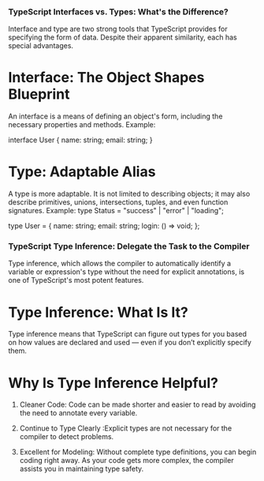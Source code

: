 ### TypeScript Interfaces vs. Types: What's the Difference?

Interface and type are two strong tools that TypeScript provides for specifying the form of data. Despite their apparent similarity, each has special advantages. 

# Interface: The Object Shapes Blueprint
An interface is a means of defining an object's form, including the necessary properties and methods.
Example:

interface User {
  name: string;
  email: string;
}


# Type: Adaptable Alias
A type is more adaptable. It is not limited to describing objects; it may also describe primitives, unions, intersections, tuples, and even function signatures.
Example:
type Status = "success" | "error" | "loading";

type User = {
  name: string;
  email: string;
  login: () => void;
};




### TypeScript Type Inference: Delegate the Task to the Compiler
Type inference, which allows the compiler to automatically identify a variable or expression's type without the need for explicit annotations, is one of TypeScript's most potent features.


# Type Inference: What Is It?
Type inference means that TypeScript can figure out types for you based on how values are declared and used — even if you don’t explicitly specify them.

# Why Is Type Inference Helpful?

 1. Cleaner Code: Code can be made shorter and easier to read by avoiding the need to annotate every variable.
 2. Continue to Type Clearly :Explicit types are not necessary for the compiler to detect problems.

 3. Excellent for Modeling: Without complete type definitions, you can begin coding right away. As your code gets more complex, the compiler assists you in maintaining type safety.